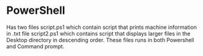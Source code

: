 # PowerShell
Has two files
script.ps1 which contain script that prints machine information in .txt file
script2.ps1 which contains script that displays larger files in the Desktop directory in descending order.
These files runs in both Powershell and Command prompt.
